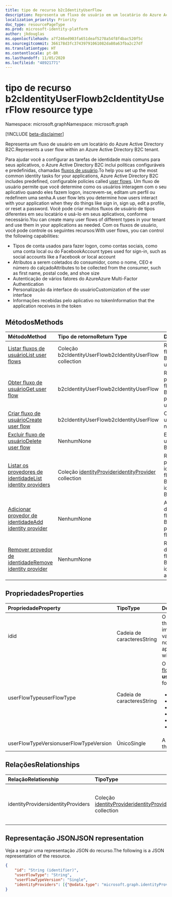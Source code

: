 ```yaml
---
title: tipo de recurso b2cIdentityUserFlow
description: Representa um fluxo de usuário em um locatário do Azure Active Directory B2C.
localization_priority: Priority
doc_type: resourcePageType
ms.prod: microsoft-identity-platform
author: jkdouglas
ms.openlocfilehash: a7f246ed903fa651deaf5278a54f8f4bac520f5c
ms.sourcegitcommit: 366178d3fc37439791061082da80a63fba2c27df
ms.translationtype: HT
ms.contentlocale: pt-BR
ms.lasthandoff: 11/05/2020
ms.locfileid: "48921771"
---
```

# <a name="b2cidentityuserflow-resource-type"></a><span data-ttu-id="2f5f9-103">tipo de recurso b2cIdentityUserFlow</span><span class="sxs-lookup"><span data-stu-id="2f5f9-103">b2cIdentityUserFlow resource type</span></span>

<span data-ttu-id="2f5f9-104">Namespace: microsoft.graph</span><span class="sxs-lookup"><span data-stu-id="2f5f9-104">Namespace: microsoft.graph</span></span>

[!INCLUDE [beta-disclaimer](../../includes/beta-disclaimer.md)]

<span data-ttu-id="2f5f9-105">Representa um fluxo de usuário em um locatário do Azure Active Directory B2C.</span><span class="sxs-lookup"><span data-stu-id="2f5f9-105">Represents a user flow within an Azure Active Directory B2C tenant.</span></span>

<span data-ttu-id="2f5f9-106">Para ajudar você a configurar as tarefas de identidade mais comuns para seus aplicativos, o Azure Active Directory B2C inclui políticas configuráveis e predefinidas, chamadas [fluxos de usuário](/azure/active-directory-b2c/user-flow-overview).</span><span class="sxs-lookup"><span data-stu-id="2f5f9-106">To help you set up the most common identity tasks for your applications, Azure Active Directory B2C includes predefined, configurable policies called [user flows](/azure/active-directory-b2c/user-flow-overview).</span></span> <span data-ttu-id="2f5f9-107">Um fluxo de usuário permite que você determine como os usuários interagem com o seu aplicativo quando eles fazem logon, inscrevem-se, editam um perfil ou redefinem uma senha.</span><span class="sxs-lookup"><span data-stu-id="2f5f9-107">A user flow lets you determine how users interact with your application when they do things like sign in, sign up, edit a profile, or reset a password.</span></span> <span data-ttu-id="2f5f9-108">Você pode criar muitos fluxos de usuário de tipos diferentes em seu locatário e usá-lo em seus aplicativos, conforme necessário.</span><span class="sxs-lookup"><span data-stu-id="2f5f9-108">You can create many user flows of different types in your tenant and use them in your applications as needed.</span></span> <span data-ttu-id="2f5f9-109">Com os fluxos de usuário, você pode controle os seguintes recursos:</span><span class="sxs-lookup"><span data-stu-id="2f5f9-109">With user flows, you can control the following capabilities:</span></span>

- <span data-ttu-id="2f5f9-110">Tipos de conta usados para fazer logon, como contas sociais, como uma conta local ou do Facebook</span><span class="sxs-lookup"><span data-stu-id="2f5f9-110">Account types used for sign-in, such as social accounts like a Facebook or local account</span></span>
- <span data-ttu-id="2f5f9-111">Atributos a serem coletados do consumidor, como o nome, CEO e número do calçado</span><span class="sxs-lookup"><span data-stu-id="2f5f9-111">Attributes to be collected from the consumer, such as first name, postal code, and shoe size</span></span>
- <span data-ttu-id="2f5f9-112">Autenticação de vários fatores do Azure</span><span class="sxs-lookup"><span data-stu-id="2f5f9-112">Azure Multi-Factor Authentication</span></span>
- <span data-ttu-id="2f5f9-113">Personalização da interface do usuário</span><span class="sxs-lookup"><span data-stu-id="2f5f9-113">Customization of the user interface</span></span>
- <span data-ttu-id="2f5f9-114">Informações recebidas pelo aplicativo no token</span><span class="sxs-lookup"><span data-stu-id="2f5f9-114">Information that the application receives in the token</span></span>

## <a name="methods"></a><span data-ttu-id="2f5f9-115">Métodos</span><span class="sxs-lookup"><span data-stu-id="2f5f9-115">Methods</span></span>

| <span data-ttu-id="2f5f9-116">Método</span><span class="sxs-lookup"><span data-stu-id="2f5f9-116">Method</span></span>       | <span data-ttu-id="2f5f9-117">Tipo de retorno</span><span class="sxs-lookup"><span data-stu-id="2f5f9-117">Return Type</span></span>  |<span data-ttu-id="2f5f9-118">Descrição</span><span class="sxs-lookup"><span data-stu-id="2f5f9-118">Description</span></span>|
|:---------------|:--------|:----------|
|[<span data-ttu-id="2f5f9-119">Listar fluxos de usuário</span><span class="sxs-lookup"><span data-stu-id="2f5f9-119">List user flows</span></span>](../api/identitycontainer-list-b2cuserflows.md)|<span data-ttu-id="2f5f9-120">Coleção b2cIdentityUserFlow</span><span class="sxs-lookup"><span data-stu-id="2f5f9-120">b2cIdentityUserFlow collection</span></span>|<span data-ttu-id="2f5f9-121">Recupere todos os fluxos de usuário B2C.</span><span class="sxs-lookup"><span data-stu-id="2f5f9-121">Retrieve all B2C user flows.</span></span>|
|[<span data-ttu-id="2f5f9-122">Obter fluxo de usuário</span><span class="sxs-lookup"><span data-stu-id="2f5f9-122">Get user flow</span></span>](../api/b2cidentityuserflow-get.md)|<span data-ttu-id="2f5f9-123">b2cIdentityUserFlow</span><span class="sxs-lookup"><span data-stu-id="2f5f9-123">b2cIdentityUserFlow</span></span>|<span data-ttu-id="2f5f9-124">Recupere as propriedades de um fluxo de usuário B2C.</span><span class="sxs-lookup"><span data-stu-id="2f5f9-124">Retrieve properties of a B2C user flow.</span></span>|
|[<span data-ttu-id="2f5f9-125">Criar fluxo de usuário</span><span class="sxs-lookup"><span data-stu-id="2f5f9-125">Create user flow</span></span>](../api/identitycontainer-post-b2cuserflows.md)|<span data-ttu-id="2f5f9-126">b2cIdentityUserFlow</span><span class="sxs-lookup"><span data-stu-id="2f5f9-126">b2cIdentityUserFlow</span></span>|<span data-ttu-id="2f5f9-127">Crie um novo fluxo de usuário B2C.</span><span class="sxs-lookup"><span data-stu-id="2f5f9-127">Create a new B2C user flow.</span></span>|
|[<span data-ttu-id="2f5f9-128">Excluir fluxo de usuário</span><span class="sxs-lookup"><span data-stu-id="2f5f9-128">Delete user flow</span></span>](../api/b2cidentityuserflow-delete.md)|<span data-ttu-id="2f5f9-129">Nenhum</span><span class="sxs-lookup"><span data-stu-id="2f5f9-129">None</span></span>|<span data-ttu-id="2f5f9-130">Exclua um fluxo de usuário B2C.</span><span class="sxs-lookup"><span data-stu-id="2f5f9-130">Delete a B2C user flow.</span></span>|
|[<span data-ttu-id="2f5f9-131">Listar os provedores de identidade</span><span class="sxs-lookup"><span data-stu-id="2f5f9-131">List identity providers</span></span>](../api/b2cidentityuserflow-list-identityproviders.md)|<span data-ttu-id="2f5f9-132">Coleção [identityProvider](../resources/identityProvider.md)</span><span class="sxs-lookup"><span data-stu-id="2f5f9-132">[identityProvider](../resources/identityProvider.md) collection</span></span>|<span data-ttu-id="2f5f9-133">Recupere todos os provedores de identidade em um fluxo de usuário B2C.</span><span class="sxs-lookup"><span data-stu-id="2f5f9-133">Retrieve all identity providers in a B2C user flow.</span></span>|
|[<span data-ttu-id="2f5f9-134">Adicionar provedor de identidade</span><span class="sxs-lookup"><span data-stu-id="2f5f9-134">Add identity provider</span></span>](../api/b2cidentityuserflow-post-identityproviders.md)|<span data-ttu-id="2f5f9-135">Nenhum</span><span class="sxs-lookup"><span data-stu-id="2f5f9-135">None</span></span>|<span data-ttu-id="2f5f9-136">Adicione um provedor de identidade a um fluxo de usuário B2C.</span><span class="sxs-lookup"><span data-stu-id="2f5f9-136">Add an identity provider to a B2C user flow.</span></span>|
|[<span data-ttu-id="2f5f9-137">Remover provedor de identidade</span><span class="sxs-lookup"><span data-stu-id="2f5f9-137">Remove identity provider</span></span>](../api/b2cidentityuserflow-delete-identityproviders.md)|<span data-ttu-id="2f5f9-138">Nenhum</span><span class="sxs-lookup"><span data-stu-id="2f5f9-138">None</span></span>|<span data-ttu-id="2f5f9-139">Remova um provedor de identidade de um fluxo de usuário B2C.</span><span class="sxs-lookup"><span data-stu-id="2f5f9-139">Remove an identity provider from a B2C user flow.</span></span>|

## <a name="properties"></a><span data-ttu-id="2f5f9-140">Propriedades</span><span class="sxs-lookup"><span data-stu-id="2f5f9-140">Properties</span></span>

|<span data-ttu-id="2f5f9-141">Propriedade</span><span class="sxs-lookup"><span data-stu-id="2f5f9-141">Property</span></span>|<span data-ttu-id="2f5f9-142">Tipo</span><span class="sxs-lookup"><span data-stu-id="2f5f9-142">Type</span></span>|<span data-ttu-id="2f5f9-143">Descrição</span><span class="sxs-lookup"><span data-stu-id="2f5f9-143">Description</span></span>|
|:---------------|:--------|:----------|
|<span data-ttu-id="2f5f9-144">id</span><span class="sxs-lookup"><span data-stu-id="2f5f9-144">id</span></span>|<span data-ttu-id="2f5f9-145">Cadeia de caracteres</span><span class="sxs-lookup"><span data-stu-id="2f5f9-145">String</span></span>|<span data-ttu-id="2f5f9-146">O nome do fluxo de usuário.</span><span class="sxs-lookup"><span data-stu-id="2f5f9-146">The name of the user flow.</span></span> <span data-ttu-id="2f5f9-147">Esse é um valor obrigatório e imutável após sua criação.</span><span class="sxs-lookup"><span data-stu-id="2f5f9-147">This is a required value and is immutable after it's created.</span></span> <span data-ttu-id="2f5f9-148">O nome será antecedido pelo valor de `B2C_1_` após a criação.</span><span class="sxs-lookup"><span data-stu-id="2f5f9-148">The name will be prefixed with the value of `B2C_1_` after creation.</span></span>|
|<span data-ttu-id="2f5f9-149">userFlowType</span><span class="sxs-lookup"><span data-stu-id="2f5f9-149">userFlowType</span></span>|<span data-ttu-id="2f5f9-150">Cadeia de caracteres</span><span class="sxs-lookup"><span data-stu-id="2f5f9-150">String</span></span>|<span data-ttu-id="2f5f9-151">O [tipo de fluxo de usuário](/azure/active-directory-b2c/user-flow-versions).</span><span class="sxs-lookup"><span data-stu-id="2f5f9-151">The [type of user flow](/azure/active-directory-b2c/user-flow-versions).</span></span> <span data-ttu-id="2f5f9-152">Os valores com suporte para **userFlowType** são:</span><span class="sxs-lookup"><span data-stu-id="2f5f9-152">The supported values for **userFlowType** are:</span></span><br/><ul><li>`signUp`</li><li>`signIn`</li><li>`signUpOrSignIn`</li><li>`passwordReset`</li><li>`profileUpdate`</li><li>`resourceOwnerPasswordCredentialSignIn`</li>|
|<span data-ttu-id="2f5f9-153">userFlowTypeVersion</span><span class="sxs-lookup"><span data-stu-id="2f5f9-153">userFlowTypeVersion</span></span>|<span data-ttu-id="2f5f9-154">Único</span><span class="sxs-lookup"><span data-stu-id="2f5f9-154">Single</span></span>|<span data-ttu-id="2f5f9-155">A versão do fluxo de usuário.</span><span class="sxs-lookup"><span data-stu-id="2f5f9-155">The version of the user flow.</span></span>|

## <a name="relationships"></a><span data-ttu-id="2f5f9-156">Relações</span><span class="sxs-lookup"><span data-stu-id="2f5f9-156">Relationships</span></span>

| <span data-ttu-id="2f5f9-157">Relação</span><span class="sxs-lookup"><span data-stu-id="2f5f9-157">Relationship</span></span>       | <span data-ttu-id="2f5f9-158">Tipo</span><span class="sxs-lookup"><span data-stu-id="2f5f9-158">Type</span></span>  |<span data-ttu-id="2f5f9-159">Descrição</span><span class="sxs-lookup"><span data-stu-id="2f5f9-159">Description</span></span>|
|:---------------|:--------|:----------|
|<span data-ttu-id="2f5f9-160">identityProviders</span><span class="sxs-lookup"><span data-stu-id="2f5f9-160">identityProviders</span></span>|<span data-ttu-id="2f5f9-161">Coleção [identityProvider](../resources/identityprovider.md)</span><span class="sxs-lookup"><span data-stu-id="2f5f9-161">[identityProvider](../resources/identityprovider.md) collection</span></span>|<span data-ttu-id="2f5f9-162">Os provedores de identidade incluídos no fluxo de usuário.</span><span class="sxs-lookup"><span data-stu-id="2f5f9-162">The identity providers included in the user flow.</span></span>|

## <a name="json-representation"></a><span data-ttu-id="2f5f9-163">Representação JSON</span><span class="sxs-lookup"><span data-stu-id="2f5f9-163">JSON representation</span></span>

<span data-ttu-id="2f5f9-164">Veja a seguir uma representação JSON do recurso.</span><span class="sxs-lookup"><span data-stu-id="2f5f9-164">The following is a JSON representation of the resource.</span></span>

<!-- {
  "blockType": "resource",
  "@odata.type": "microsoft.graph.b2cIdentityUserFlow",
  "optionalProperties": [],
  "keyProperty": "id"
} -->

```json
{
    "id": "String (identifier)",
    "userFlowType": "String",
    "userFlowTypeVersion": "Single",
    "identityProviders": [{"@odata.type": "microsoft.graph.identityProvider"}]
}
```